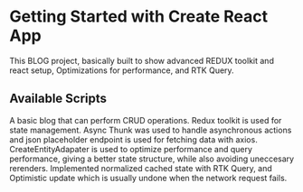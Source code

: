 # Getting Started with Create React App

This BLOG project, basically built to show advanced REDUX toolkit and react setup, Optimizations for performance, and RTK Query.

## Available Scripts

A basic blog that can perform CRUD operations. Redux toolkit is used for state management.
Async Thunk was used to handle asynchronous actions and json placeholder endpoint is used for fetching data with axios.
CreateEntityAdapater is used to optimize performance and query performance, giving a better state structure, while also avoiding uneccesary rerenders.
Implemented normalized cached state with RTK Query, and Optimistic update which is usually undone when the network request fails.
